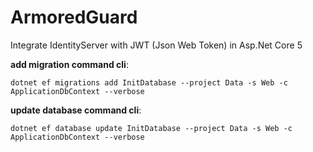 # ArmoredGuard
Integrate IdentityServer with JWT (Json Web Token) in Asp.Net Core 5


<b>add migration command cli</b>:

<code>dotnet ef migrations add InitDatabase --project Data -s Web -c ApplicationDbContext --verbose </code>

<b>update database command cli</b>:

<code>dotnet ef database update InitDatabase --project Data -s Web -c ApplicationDbContext --verbose </code>
